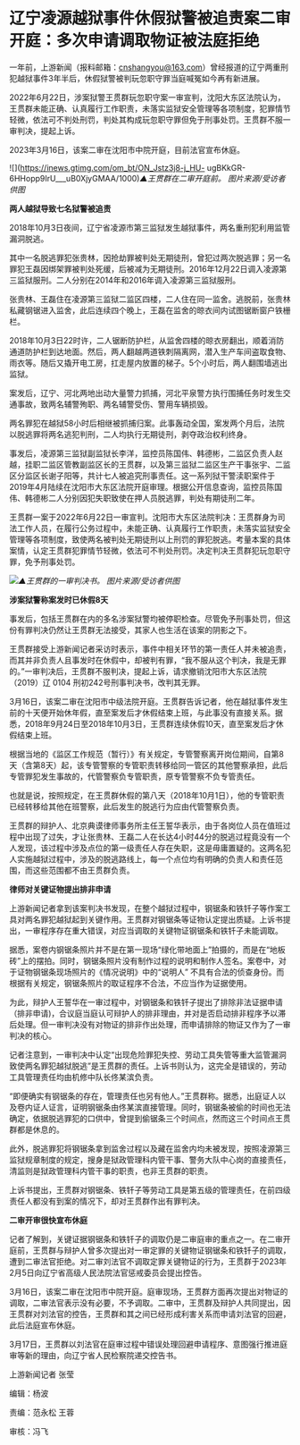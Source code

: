 # 辽宁凌源越狱事件休假狱警被追责案二审开庭：多次申请调取物证被法庭拒绝

一年前，上游新闻（报料邮箱：cnshangyou@163.com）曾经报道的辽宁两重刑犯越狱事件3年半后，休假狱警被判玩忽职守罪当庭喊冤如今再有新进展。

2022年6月22日，涉案狱警王贯群玩忽职守案一审宣判，沈阳大东区法院认为，王贯群未能正确、认真履行工作职责，未落实监狱安全管理等各项制度，犯罪情节轻微，依法可不判处刑罚，判处其构成玩忽职守罪但免于刑事处罚。王贯群不服一审判决，提起上诉。

2023年3月16日，该案二审在沈阳市中院开庭，目前法官宣布休庭。

![](https://inews.gtimg.com/om_bt/ON_Jstz3j8-j_HU-
ugBKkGR-6HHopp9IrU___uB0XjyGMAA/1000)_▲王贯群在二审开庭前。 图片来源/受访者供图_

**两人越狱导致七名狱警被追责**

2018年10月3日夜间，辽宁省凌源市第三监狱发生越狱事件，两名重刑犯利用监管漏洞脱逃。

其中一名脱逃罪犯张贵林，因抢劫罪被判处无期徒刑，曾犯过两次脱逃罪；另一名罪犯王磊因绑架罪被判处死缓，后被减为无期徒刑。2016年12月22日调入凌源第三监狱服刑。二人分别在2014年和2016年调入凌源第三监狱服刑。

张贵林、王磊住在凌源第三监狱二监区四楼，二人住在同一监舍。逃脱前，张贵林私藏钢锯进入监舍，此后连续四个晚上，王磊在监舍的晾衣间内试图锯断窗户铁栅栏。

2018年10月3日22时许，二人锯断防护栏，从监舍四楼的晾衣房翻出，顺着消防通道防护栏到达地面。然后，两人翻越两道铁刺隔离网，潜入生产车间盗取食物、雨衣等。随后又撬开电工房，扛走屋内放置的梯子。5个小时后，两人翻围墙逃出监狱。

案发后，辽宁、河北两地出动大量警力抓捕，河北平泉警方执行围捕任务时发生交通事故，致两名辅警殉职、两名辅警受伤、警用车辆损毁。

两名罪犯在越狱58小时后相继被抓捕归案。此事轰动全国，案发两个月后，法院以脱逃罪将两名逃犯判刑，二人均执行无期徒刑，剥夺政治权利终身。

事发后，凌源第三监狱副监狱长李洋，监控员陈国伟、韩德彬，二监区负责人赵越，挂职二监区管教副监区长的王贯群，以及第三监狱二监区生产干事张宇、二监区分监区长谢子阳等，共计七人被追究刑事责任。这一系列狱干警渎职案件于2019年4月陆续在沈阳市大东区法院开庭审理。根据公开信息查询，监控员陈国伟、韩德彬二人分别因犯失职致使在押人员脱逃罪，判处有期徒刑二年。

王贯群一案于2022年6月22日一审宣判。沈阳市大东区法院判决：王贯群身为司法工作人员，在履行公务过程中，未能正确、认真履行工作职责，未落实监狱安全管理等各项制度，致使两名被判处无期徒刑以上刑罚的罪犯脱逃。考量本案的具体案情，认定王贯群犯罪情节轻微，依法可不判处刑罚。决定判决王贯群犯玩忽职守罪，免予刑事处罚。

![](https://inews.gtimg.com/om_bt/Ozsoa5aj2dbGrHteh4gYb5O3UWTrPfE7BrUFRGpkk-4uEAA/1000)_▲王贯群的一审判决书。
图片来源/受访者供图_

**涉案狱警称案发时已休假8天**

事发后，包括王贯群在内的多名涉案狱警均被停职检查。尽管免予刑事处罚，但这份有罪判决仍然让王贯群无法接受，其家人也生活在该案的阴影之下。

王贯群接受上游新闻记者采访时表示，事件中相关环节的第一责任人并未被追责，而其并非负责人且事发时在休假中，却被判有罪，“我不服从这个判决，我是无罪的。”一审判决后，王贯群不服判决，提起上诉，请求撤销沈阳市大东区法院（2019）辽
0104 刑初242号刑事判决书，改判其无罪。

3月16日，该案二审在沈阳市中级法院开庭。王贯群告诉记者，他在越狱事件发生前的十天便开始休年假，直至案发后才休假结束上班，与此事没有直接关系。据悉，2018年9月24日至2018年10月3日，王贯群连续休假10天，直至案发后才休假结束上班。

根据当地的《监区工作规范（暂行）》有关规定，专管警察离开岗位期间，自第8天（含第8天）起，该专管警察的专管职责转移给同一管区的其他警察承担，此后专管罪犯发生事故的，代管警察负专管职责，原专管警察不负专管责任。

也就是说，按照规定，在王贯群休假的第八天（2018年10月1日），他的专管职责已经转移给其他在班警察，此后发生的脱逃行为应由代管警察负责。

王贯群的辩护人、北京典谟律师事务所主任王誓华表示，由于各岗位人员在值班过程中出现了过失，才让张贵林、王磊二人在长达4小时44分的脱逃过程竟没有一个人发现，该过程中涉及点位的第一级责任人存在失职，这是毋庸置疑的。这两名犯人实施越狱过程中，涉及的脱逃路线上，每一个点位均有明确的负责人和责任范围，而这些范围都不由王贯群负责。

**律师对关键证物提出排非申请**

上游新闻记者拿到该案判决书发现，在整个越狱过程中，钢锯条和铁钎子等作案工具对两名罪犯越狱起到关键作用。王贯群对钢锯条等证物认定提出质疑。上诉书提出，一审程序存在重大错误，对应当调取的关键物证钢锯条和铁钎子未能调取。

据悉，案卷内钢锯条照片并不是在第一现场“绿化带地面上”拍摄的，而是在“地板砖”上的摆拍。同时，钢锯条照片没有制作过程的说明和制作人签名。案卷中，对于证物钢锯条现场照片的《情况说明》中的“说明人”
不具有合法的侦查身份。而根据有关规定，钢锯条照片的取证程序不合法，不应当作为证据使用。

为此，辩护人王誓华在一审过程中，对钢锯条和铁钎子提出了排除非法证据申请（排非申请)，合议庭当庭认可辩护人的排非理由，并对是否启动排非程序予以滞后处理。但一审判决没有对物证的排非作出处理，而申请排除的物证又作为了一审判决的核心。

记者注意到，一审判决中认定“出现危险罪犯失控、劳动工具失管等重大监管漏洞致使两名罪犯越狱脱逃”是王贯群的责任。上诉书则认为，这完全是错误的，劳动工具管理责任均由机修中队长佟某滨负责。

“即便确实有钢锯条的存在，管理责任也另有他人。”王贯群称。据悉，出庭证人以及卷内证人证言，证明钢锯条由佟某滨直接管理。同时，钢锯条被偷的时间也无法确定，依据脱逃罪犯的口供中，曾提到偷锯条三个时间点，然而这三个时间点王贯群都是休息的。

此外，脱逃罪犯将钢锯条拿到监舍过程以及藏在监舍内均未被发现，按照凌源第三监狱规章制度的规定，搜身是狱政管理科内管干事、警务大队中心岗的直接责任，清监则是狱政管理科内管干事的职责，也非王贯群的职责。

上诉书提出，王贯群对钢锯条、铁钎子等劳动工具是第五级的管理责任，在前四级责任人都没有到案的情况下，却对王贯群作出有罪判决。

**二审开审很快宣布休庭**

记者了解到，关键证据钢锯条和铁钎子的调取仍是二审庭审的重点之一。在二审开庭前，王贯群与辩护人曾多次提出对一审定罪的关键物证钢锯条和铁钎子的调取，遭到二审法官拒绝。对二审刘法官不调取定罪关键物证的行为，王贯群于2023年2月5日向辽宁省高级人民法院法官惩戒委员会提出控告。

3月16日，该案二审在沈阳市中院开庭。庭审现场，王贯群方面再次提出对物证的调取，二审法官表示没有必要，不予调取。二审中，王贯群及辩护人共同提出，因王贯群对刘法官的控告，王贯群和其之间已经形成利害关系而申请刘法官的回避，此后法庭宣布休庭。

3月17日，王贯群以刘法官在庭审过程中错误处理回避申请程序、意图强行推进庭审等新的理由，向辽宁省人民检察院递交控告书。

上游新闻记者 张莹

编辑：杨波

责编：范永松 王蓉

审核：冯飞

